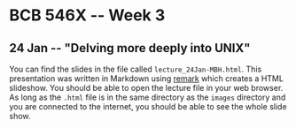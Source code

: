 # BCB 546X -- Week 3

## 24 Jan -- "Delving more deeply into UNIX"

You can find the slides in the file called `lecture_24Jan-MBH.html`. This presentation was written in Markdown using [remark](https://remarkjs.com/#1) which creates a HTML slideshow. You should be able to open the lecture file in your  web browser. As long as the `.html` file is in the same directory as the `images` directory and you are connected to the internet, you should be able to see the whole slide show.